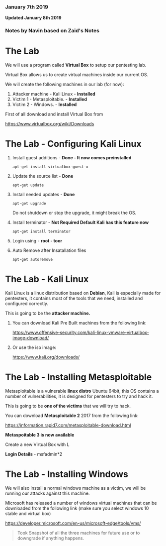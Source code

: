 ### January 7th 2019
**Updated January 8th 2019**

### Notes by Navin based on Zaid's Notes

# The Lab

We will use a program called **Virtual Box** to setup our pentesting lab.

Virtual Box allows us to create virtual machines inside our current OS.

We will create the following machines in our lab (for now):

1. Attacker machine - Kali Linux - **Installed** 
2. Victim 1 - Metasploitable. - **Installed**
3. Victim 2 - Windows. - **Installed** 

First of all download and install Virtual Box from

   https://www.virtualbox.org/wiki/Downloads

# The Lab - Configuring Kali Linux

1. Install guest additions - **Done - It now comes preinstalled**

    `apt-get install virtualbox-guest-x`

2. Update the source list - **Done**

	`apt-get update`
	
3. Install needed updates - **Done**

	`apt-get upgrade`

	Do not shutdown or stop the upgrade, it might break the OS. 

4. Install terminator - **Not Required Default Kali has this feature now**

    `apt-get install terminator`
    
5. Login using - **root - toor**

6. Auto Remove after Insatallation files

	`apt-get autoremove`

# The Lab - Kali Linux

Kali Linux is a linux distribution based on **Debian**, Kali is especially made for pentesters, it contains most of the tools that we need, installed and configured correctly.

This is going to be the **attacker machine.**

1. You can download Kali Pre Built machines from the following link:

      https://www.offensive-security.com/kali-linux-vmware-virtualbox-image-download/

2. Or use the iso image:

      https://www.kali.org/downloads/

# The Lab - Installing Metasploitable

Metasploitable is a vulnerable **linux distro** Ubuntu 64bit, this OS contains a number of
vulnerabilities, it is designed for pentesters to try and hack it.

This is going to be **one of the victims** that we will try to hack.

You can download **Metasploitable 2** 2017 from the following link:

   https://information.rapid7.com/metasploitable-download.html

**Metaspoitable 3 is now available** 

Create a new Virtual Box with L

**Login Details**  - msfadmin*2

# The Lab - Installing Windows

We will also install a normal windows machine as a victim, we will be
running our attacks against this machine.

Microsoft has released a number of windows virtual machines that can
be downloaded from the following link (make sure you select windows 10
stable and virtual box)

https://developer.microsoft.com/en-us/microsoft-edge/tools/vms/

> Took Snapshot of all the three machines for future use or to downgrade if anything happens.

<!--stackedit_data:
eyJoaXN0b3J5IjpbMTY4Njc3ODczNSwtMTI5MjM1Mjg3Miw0ND
A1NDE1NDYsMTcyNzIzMjk5NSwtMTMzOTk4MDY3MV19
-->